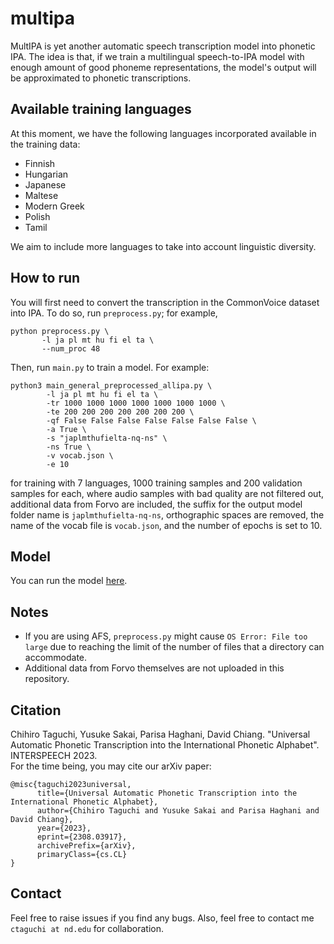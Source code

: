 # multipa
MultIPA is yet another automatic speech transcription model into phonetic IPA.
The idea is that, if we train a multilingual speech-to-IPA model with enough amount of good phoneme representations, the model's output will be approximated to phonetic transcriptions.

## Available training languages
At this moment, we have the following languages incorporated available in the training data:
- Finnish
- Hungarian
- Japanese
- Maltese
- Modern Greek
- Polish
- Tamil

We aim to include more languages to take into account linguistic diversity.

## How to run
You will first need to convert the transcription in the CommonVoice dataset into IPA.
To do so, run `preprocess.py`; for example,
```
python preprocess.py \
       -l ja pl mt hu fi el ta \
       --num_proc 48
```

Then, run `main.py` to train a model.
For example:
```
python3 main_general_preprocessed_allipa.py \
        -l ja pl mt hu fi el ta \
        -tr 1000 1000 1000 1000 1000 1000 1000 \
        -te 200 200 200 200 200 200 200 \
        -qf False False False False False False False \
        -a True \
        -s "japlmthufielta-nq-ns" \
        -ns True \
        -v vocab.json \
        -e 10
```
for training with 7 languages, 1000 training samples and 200 validation samples for each, where audio samples with bad quality are not filtered out, additional data from Forvo are included, the suffix for the output model folder name is `japlmthufielta-nq-ns`, orthographic spaces are removed, the name of the vocab file is `vocab.json`, and the number of epochs is set to 10.

## Model
You can run the model [here](https://huggingface.co/ctaguchi/wav2vec2-large-xlsr-japlmthufielta-ipa1000-ns).

## Notes
- If you are using AFS, `preprocess.py` might cause `OS Error: File too large` due to reaching the limit of the number of files that a directory can accommodate.
- Additional data from Forvo themselves are not uploaded in this repository.

## Citation
Chihiro Taguchi, Yusuke Sakai, Parisa Haghani, David Chiang. "Universal Automatic Phonetic Transcription into the International Phonetic Alphabet". INTERSPEECH 2023.\
For the time being, you may cite our arXiv paper:
```
@misc{taguchi2023universal,
      title={Universal Automatic Phonetic Transcription into the International Phonetic Alphabet}, 
      author={Chihiro Taguchi and Yusuke Sakai and Parisa Haghani and David Chiang},
      year={2023},
      eprint={2308.03917},
      archivePrefix={arXiv},
      primaryClass={cs.CL}
}
```

## Contact
Feel free to raise issues if you find any bugs.
Also, feel free to contact me `ctaguchi at nd.edu` for collaboration.